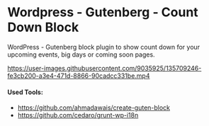 # Wordpress - Gutenberg - Count Down Block

WordPress - Gutenberg block plugin to show count down for your upcoming events, big days or coming soon pages.

https://user-images.githubusercontent.com/9035925/135709246-fe3cb200-a3e4-471d-8866-90cadcc331be.mp4

#### Used Tools:

- https://github.com/ahmadawais/create-guten-block
- https://github.com/cedaro/grunt-wp-i18n

